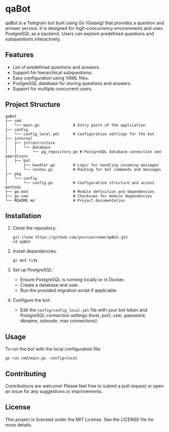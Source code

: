 # qaBot

qaBot is a Telegram bot built using Go (Golang) that provides a question and answer service. It is designed for high-concurrency environments and uses PostgreSQL as a backend. Users can explore predefined questions and subquestions interactively.

## Features

- List of predefined questions and answers.
- Support for hierarchical subquestions.
- Easy configuration using YAML files.
- PostgreSQL database for storing questions and answers.
- Support for multiple concurrent users.

## Project Structure

```
qaBot
├── cmd
│   └── main.go               # Entry point of the application
├── config
│   └── config_local.yml      # Configuration settings for the bot
├── internal
│   ├── infrastructure
│   │   └── database
│   │       └── pg_repository.go # PostgreSQL database connection and operations
│   ├── bot
│       ├── handler.go        # Logic for handling incoming messages
│       └── routes.go         # Routing for bot commands and messages
├── pkg
│   └── config
│       └── config.go         # Configuration structure and access methods
├── go.mod                    # Module definition and dependencies
├── go.sum                    # Checksums for module dependencies
└── README.md                 # Project documentation
```

## Installation

1. Clone the repository:
   ```
   git clone https://github.com/yourusername/qaBot.git
   cd qaBot
   ```

2. Install dependencies:
   ```
   go mod tidy
   ```

3. Set up PostgreSQL:
   - Ensure PostgreSQL is running locally or in Docker.
   - Create a database and user.
   - Run the provided migration script if applicable.

4. Configure the bot:
   - Edit the `config/config_local.yml` file with your bot token and PostgreSQL connection settings (host, port, user, password, dbname, sslmode, max connections).

## Usage

To run the bot with the local configuration file:
```
go run cmd/main.go -config=local
```

## Contributing

Contributions are welcome! Please feel free to submit a pull request or open an issue for any suggestions or improvements.

## License

This project is licensed under the MIT License. See the LICENSE file for more details.